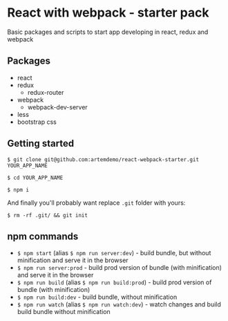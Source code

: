 # React with webpack - starter pack

Basic packages and scripts to start app developing in react, redux and webpack

## Packages
* react
* redux
    - redux-router
* webpack
    - webpack-dev-server
* less
* bootstrap css

## Getting started

```
$ git clone git@github.com:artemdemo/react-webpack-starter.git YOUR_APP_NAME
```

```
$ cd YOUR_APP_NAME
```

```
$ npm i
```

And finally you'll probably want replace `.git` folder with yours:

```
$ rm -rf .git/ && git init
```

## npm commands

* `$ npm start` (alias `$ npm run server:dev`) - build bundle, but without minification and serve it in the browser
* `$ npm run server:prod` - build prod version of bundle (with minification) and serve it in the browser
* `$ npm run build` (alias `$ npm run build:prod`) - build prod version of bundle (with minification)
* `$ npm run build:dev` - build bundle, without minification
* `$ npm run watch` (alias `$ npm run watch:dev`) - watch changes and build build bundle without minification


